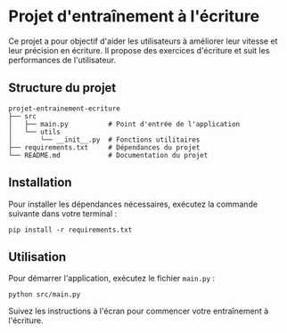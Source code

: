 # Projet d'entraînement à l'écriture

Ce projet a pour objectif d'aider les utilisateurs à améliorer leur vitesse et leur précision en écriture. Il propose des exercices d'écriture et suit les performances de l'utilisateur.

## Structure du projet

```
projet-entrainement-ecriture
├── src
│   ├── main.py          # Point d'entrée de l'application
│   └── utils
│       └── __init__.py  # Fonctions utilitaires
├── requirements.txt     # Dépendances du projet
└── README.md            # Documentation du projet
```

## Installation

Pour installer les dépendances nécessaires, exécutez la commande suivante dans votre terminal :

```
pip install -r requirements.txt
```

## Utilisation

Pour démarrer l'application, exécutez le fichier `main.py` :

```
python src/main.py
```

Suivez les instructions à l'écran pour commencer votre entraînement à l'écriture.